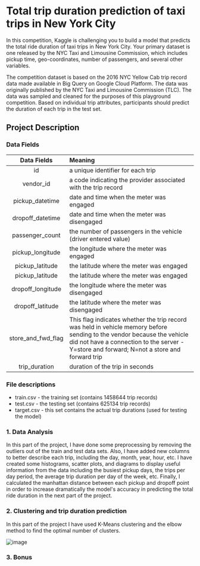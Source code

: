 # Total trip duration prediction of taxi trips in New York City

In this competition, Kaggle is challenging you to build a model that predicts the total ride duration of taxi trips in New York City. Your primary dataset is one released by the NYC Taxi and Limousine Commission, which includes pickup time, geo-coordinates, number of passengers, and several other variables.

The competition dataset is based on the 2016 NYC Yellow Cab trip record data made available in Big Query on Google Cloud Platform. The data was originally published by the NYC Taxi and Limousine Commission (TLC). The data was sampled and cleaned for the purposes of this playground competition. Based on individual trip attributes, participants should predict the duration of each trip in the test set.

## Project Description

### Data Fields

| Data Fields        | Meaning | 
| :----------------: | :------ | 
| id                 | a unique identifier for each trip     | 
| vendor_id          | a code indicating the provider associated with the trip record      | 
| pickup_datetime    | date and time when the meter was engaged     | 
| dropoff_datetime   | date and time when the meter was disengaged     | 
| passenger_count    | the number of passengers in the vehicle (driver entered value)     | 
| pickup_longitude   | the longitude where the meter was engaged     | 
| pickup_latitude    | the latitude where the meter was engaged     | 
| pickup_latitude    | the latitude where the meter was engaged     | 
| dropoff_longitude     | the longitude where the meter was disengaged     | 
| dropoff_latitude     | the latitude where the meter was disengaged     | 
| store_and_fwd_flag | This flag indicates whether the trip record was held in vehicle memory before sending to the vendor because the vehicle did not have a connection to the server - Y=store and forward; N=not a store and forward trip     | 
| trip_duration      | duration of the trip in seconds     | 

### File descriptions

- train.csv - the training set (contains 1458644 trip records)
- test.csv - the testing set (contains 625134 trip records)
- target.csv - this set contains the actual trip durations (used for testing the model)

### 1. Data Analysis

In this part of the project, I have done some preprocessing by removing the outliers out of the train and test data sets. Also, I have added new columns to better describe each trip, including the day, month, year, hour, etc. I have created some histograms, scatter plots, and diagrams to display useful information from the data including the busiest pickup days, the trips per day period, the average trip duration per day of the week, etc. Finally, I calculated the manhattan distance between each pickup and dropoff point in order to increase dramatically the model's accuracy in predicting the total ride duration in the next part of the project.


### 2. Clustering and trip duration prediction

In this part of the project I have used K-Means clustering and the elbow method to find the optimal number of clusters. 

![image](https://user-images.githubusercontent.com/79266097/177155306-856f34c2-c699-4f3e-915c-980544abf995.png)

### 3. Bonus
